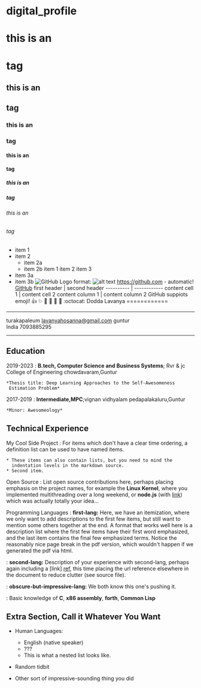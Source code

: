 # digital_profile
# this is an <h1> tag
## this is an <h2> tag
### this is an <h3> tag 
#### this is an <h4> tag
##### this is an <h5> tag
###### this is an <h6> tag
* item 1
* item 2
  * item 2a
  * item 2b
item 1 
 item 2
 item 3
 * item 3a
 * item 3b
![GitHub Logo](/images/logo.png)
 format: ![alt text](url)
https://github.com - automatic!
 [GitHub](htt://github.com)
first header  |  second header
 ----------   |  ------------
 content cell 1 | content cell 2
 content column 1 | content column 2
GitHub suppiots emoji!
 :+1: :sparkles: :camel: :tada:
 :rocket: :metal: :octocat:
 Dodda Lavanya
============

-------------------     ----------------------------
turakapaleum                     lavanyahosanna@gmail.com
guntur                          
India                           7093885295
-------------------     ----------------------------

Education
---------

2019-2023
:   **B.tech, Computer Science and Business Systems**; Rvr & jc College of Engineering 
    chowdavaram,Guntur

    *Thesis title: Deep Learning Approaches to the Self-Awesomeness
     Estimation Problem*

2017-2019
:   **Intermediate,MPC**;vignan vidhyalam
    pedapalakaluru,Guntur

    *Minor: Awesomeology*


Technical Experience
--------------------

My Cool Side Project
:   For items which don't have a clear time ordering, a definition
    list can be used to have named items.

    * These items can also contain lists, but you need to mind the
      indentation levels in the markdown source.
    * Second item.

Open Source
:   List open source contributions here, perhaps placing emphasis on
    the project names, for example the **Linux Kernel**, where you
    implemented multithreading over a long weekend, or **node.js**
    (with [link](http://nodejs.org)) which was actually totally
    your idea...

Programming Languages
:   **first-lang:** Here, we have an itemization, where we only want
    to add descriptions to the first few items, but still want to
    mention some others together at the end. A format that works well
    here is a description list where the first few items have their
    first word emphasized, and the last item contains the final few
    emphasized terms. Notice the reasonably nice page break in the pdf
    version, which wouldn't happen if we generated the pdf via html.

:   **second-lang:** Description of your experience with second-lang,
    perhaps again including a [link] [ref], this time placing the url
    reference elsewhere in the document to reduce clutter (see source
    file). 

:   **obscure-but-impressive-lang:** We both know this one's pushing
    it.

:   Basic knowledge of **C**, **x86 assembly**, **forth**, **Common Lisp**

[ref]: https://github.com/githubuser/superlongprojectname

Extra Section, Call it Whatever You Want
----------------------------------------

* Human Languages:

     * English (native speaker)
     * ???
     * This is what a nested list looks like.

* Random tidbit

* Other sort of impressive-sounding thing you did
